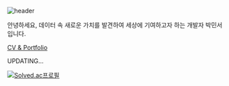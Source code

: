 ![header](https://capsule-render.vercel.app/api?type=rect&color=gradient&customColorList=0,2,2,5,30&height=90&section=header&text=Hello!&fontSize=45&animation=blinking)

안녕하세요, 데이터 속 새로운 가치를 발견하여 세상에 기여하고자 하는 개발자 박민서입니다.

[CV & Portfolio](https://programmers.co.kr/pr/13579wkd_5121)

UPDATING...

[![Solved.ac프로필](http://mazassumnida.wtf/api/v2/generate_badge?boj=13579wkd)](https://solved.ac/13579wkd)



<!--
**alstjgg/alstjgg** is a ✨ _special_ ✨ repository because its `README.md` (this file) appears on your GitHub profile.

Here are some ideas to get you started:

- 🔭 I’m currently working on ...
- 🌱 I’m currently learning ...
- 👯 I’m looking to collaborate on ...
- 🤔 I’m looking for help with ...
- 💬 Ask me about ...
- 📫 How to reach me: ...
- 😄 Pronouns: ...
- ⚡ Fun fact: ...
-->
